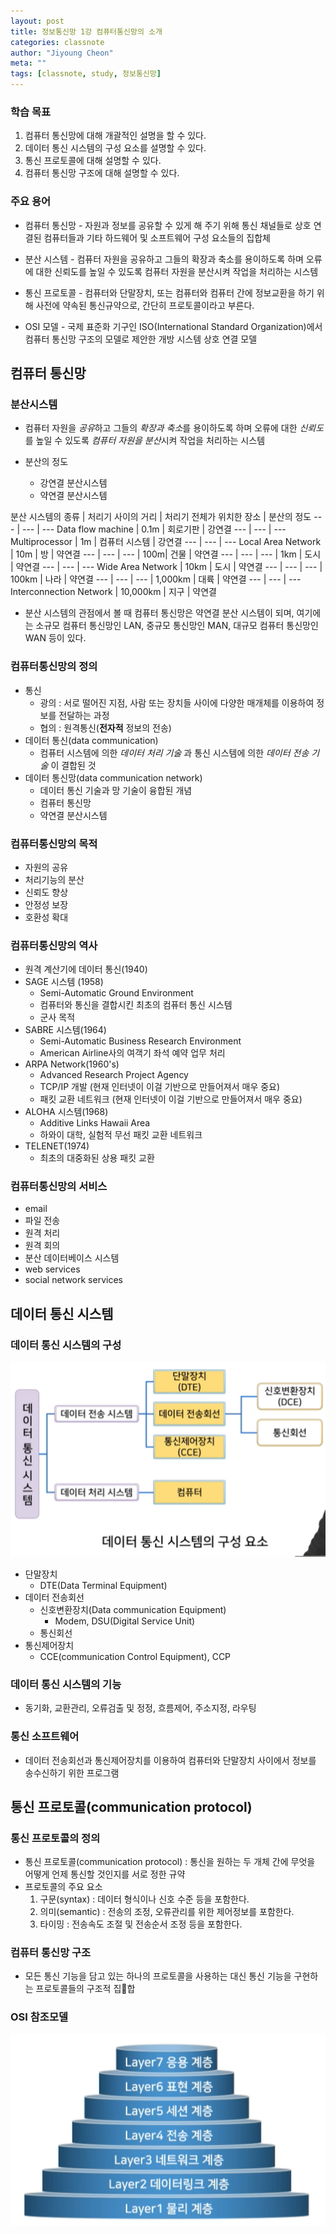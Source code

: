 ```yaml
---
layout: post
title: 정보통신망 1강 컴퓨터통신망의 소개
categories: classnote
author: "Jiyoung Cheon"
meta: ""
tags: [classnote, study, 정보통신망]
---
```


### 학습 목표

1. 컴퓨터 통신망에 대해 개괄적인 설명을 할 수 있다.
2. 데이터 통신 시스템의 구성 요소를 설명할 수 있다.
3. 통신 프로토콜에 대해 설명할 수 있다.
4. 컴퓨터 통신망 구조에 대해 설명할 수 있다.

### 주요 용어

* 컴퓨터 통신망 - 자원과 정보를 공유할 수 있게 해 주기 위해 통신 채널들로 상호 연결된 컴퓨터들과 기타 하드웨어 및 소프트웨어 구성 요소들의 집합체

* 분산 시스템 - 컴퓨터 자원을 공유하고 그들의 확장과 축소를 용이하도록 하며 오류에 대한 신뢰도를 높일 수 있도록 컴퓨터 자원을 분산시켜 작업을 처리하는 시스템

* 통신 프로토콜 - 컴퓨터와 단말장치, 또는 컴퓨터와 컴퓨터 간에 정보교환을 하기 위해 사전에 약속된 통신규약으로, 간단히 프로토콜이라고 부른다.

* OSI 모델 - 국제 표준화 기구인 ISO(International Standard Organization)에서 컴퓨터 통신망 구조의 모델로 제안한 개방 시스템 상호 연결 모델


## 컴퓨터 통신망
### 분산시스템
* 컴퓨터 자원을 *공유*하고 그들의 *확장과 축소*를 용이하도록 하며 오류에 대한 *신뢰도*를 높일 수 있도록 *컴퓨터 자원을 분산*시켜 작업을 처리하는 시스템

* 분산의 정도
  * 강연결 분산시스템
  * 약연결 분산시스템

분산 시스템의 종류 | 처리기 사이의 거리 | 처리기 전체가 위치한 장소 | 분산의 정도
--- | --- | ---
Data flow machine | 0.1m | 회로기판 | 강연결
--- | --- | ---
Multiprocessor | 1m | 컴퓨터 시스템 | 강연결
--- | --- | ---
Local Area Network | 10m | 방 | 약연결
--- | --- | ---
                   | 100m| 건물 | 약연결
--- | --- | ---
                   | 1km | 도시 | 약연결
--- | --- | ---
Wide Area Network   | 10km | 도시 | 약연결
--- | --- | ---
                    | 100km | 나라 | 약연결
--- | --- | ---
                  | 1,000km | 대륙 | 약연결
--- | --- | ---
Interconnection Network | 10,000km | 지구 | 약연결
* 분산 시스템의 관점에서 볼 때 컴퓨터 통신망은 약연결 분산 시스템이 되며, 여기에는 소규모 컴퓨터 통신망인 LAN, 중규모 통신망인 MAN, 대규모 컴퓨터 통신망인 WAN 등이 있다.


### 컴퓨터통신망의 정의
* 통신
  * 광의 : 서로 떨어진 지점, 사람 또는 장치들 사이에 다양한 매개체를 이용하여 정보를 전달하는 과정
  * 협의 : 원격통신(**전자적** 정보의 전송)
* 데이터 통신(data communication)
  * 컴퓨터 시스템에 의한 *데이터 처리 기술* 과 통신 시스템에 의한 *데이터 전송 기술* 이 결합된 것
* 데이터 통신망(data communication network)
  * 데이터 통신 기술과 망 기술이 융합된 개념
  * 컴퓨터 통신망
  * 약연결 분산시스템

### 컴퓨터통신망의 목적
* 자원의 공유
* 처리기능의 분산
* 신뢰도 향상
* 안정성 보장
* 호환성 확대

### 컴퓨터통신망의 역사
* 원격 계산기에 데이터 통신(1940)
* SAGE 시스템 (1958)
  * Semi-Automatic Ground Environment
  * 컴퓨터와 통신을 결합시킨 최초의 컴퓨터 통신 시스템
  * 군사 목적
* SABRE 시스템(1964)
  * Semi-Automatic Business Research Environment
  * American Airline사의 여객기 좌석 예약 업무 처리
* ARPA Network(1960's)
  * Advanced Research Project Agency
  * TCP/IP 개발 (현재 인터넷이 이걸 기반으로 만들어져서 매우 중요)
  * 패킷 교환 네트워크 (현재 인터넷이 이걸 기반으로 만들어져서 매우 중요)
* ALOHA 시스템(1968)
  * Additive Links Hawaii Area
  * 하와이 대학, 실험적 무선 패킷 교환 네트워크
* TELENET(1974)
  * 최초의 대중화된 상용 패킷 교환

### 컴퓨터통신망의 서비스
  * email
  * 파일 전송
  * 원격 처리
  * 원격 회의
  * 분산 데이터베이스 시스템
  * web services
  * social network services

## 데이터 통신 시스템
### 데이터 통신 시스템의 구성
![datacommunicationsystem.png](/assets/images/datacommunicationsystem.png)
* 단말장치
  * DTE(Data Terminal Equipment)
* 데이터 전송회선
  * 신호변환장치(Data communication Equipment)
    * Modem, DSU(Digital Service Unit)
  * 통신회선
* 통신제어장치
  * CCE(communication Control Equipment), CCP

### 데이터 통신 시스템의 기능
* 동기화, 교환관리, 오류검출 및 정정, 흐름제어, 주소지정, 라우팅

### 통신 소프트웨어
* 데이터 전송회선과 통신제어장치를 이용하여 컴퓨터와 단말장치 사이에서 정보를 송수신하기 위한 프로그램

## 통신 프로토콜(communication protocol)
### 통신 프로토콜의 정의
* 통신 프로토콜(communication protocol) : 통신을 원하는 두 개체 간에 무엇을 어떻게 언제 통신할 것인지를 서로 정한 규약
* 프로토콜의 주요 요소
  1. 구문(syntax) : 데이터 형식이나 신호 수준 등을 포함한다.
  2. 의미(semantic) : 전송의 조정, 오류관리를 위한 제어정보를 포함한다.
  3. 타이밍 : 전송속도 조절 및 전송순서 조정 등을 포함한다.
### 컴퓨터 통신망 구조
* 모든 통신 기능을 담고 있는 하나의 프로토콜을 사용하는 대신 통신 기능을 구현하는 프로토콜들의 구조적 집합

### OSI 참조모델
![osimodel.png](/assets/images/osimodel.png)
